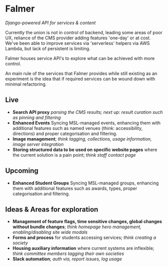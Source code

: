# Falmer
*Django-powered API for services & content*

Currently the union is not in control of backend, leading some areas of poor UX, reliance of the CMS provider adding features 'one-day' or at cost. We've been able to improve services via 'serverless' helpers via AWS Lambda, but lack of persistent is limiting.

Falmer houses service API's to explore what can be achieved with more control.

An main rule of the services that Falmer provides while still existing as an experiment is the idea that if required services can be wound down with minimal refactoring.

## Live
- **Search API proxy** *parsing the CMS results; next up: result curation such as pinning and filtering*
- **Enhanced Events** Syncing MSL-managed events, enhancing them with additional features such as named venues (think: accessibility, directions) and proper categorisation and filtering.
- **Image management**; *think tagging, collections, usage information, image server integration*
- **Storing structured data to be used on specific website pages** where the current solution is a pain point; *think staff contact page*

## Upcoming
- **Enhanced Student Groups** Syncing MSL-managed groups, enhancing them with additional features such as awards, types, proper categorisation and filtering.


## Ideas & Areas for exploration

- **Management of feature flags, time sensitive changes, global changes without bundle changes**; *think homepage hero management, enabling/disabling site wide modals*
- **Forms and process** for students accessing services; *think creating a society*
- **Housing auxiliary information** where current systems are inflexible; *think committee members tagging their own societies*
- **Slack automation**; *auth via, report issues, log usage*
